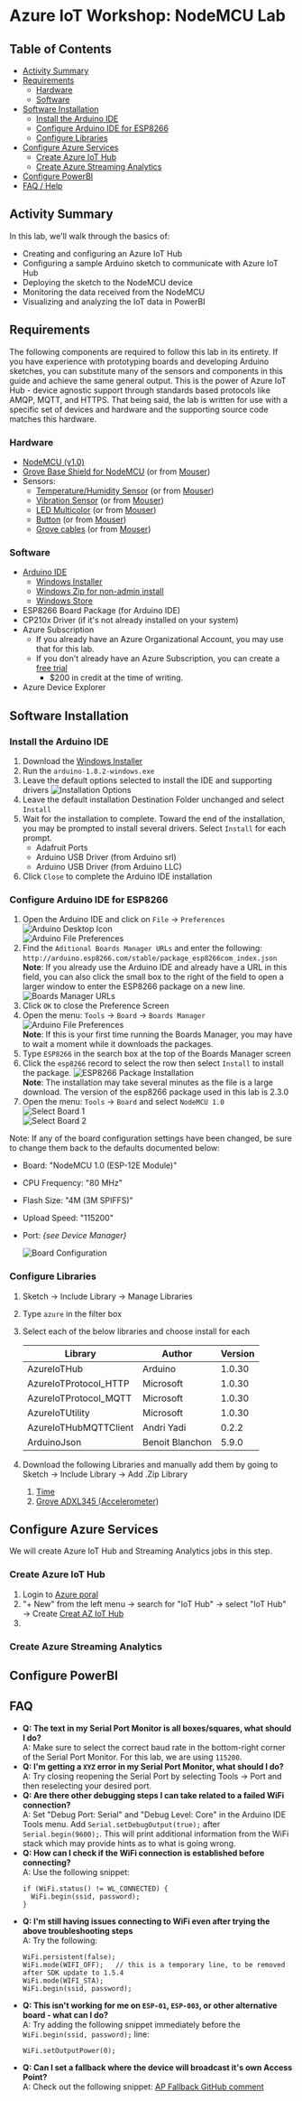 # Azure IoT Workshop: NodeMCU Lab

## Table of Contents
* [Activity Summary](#activity-summary)
* [Requirements](#requirements)
  * [Hardware](#hardware)
  * [Software](#software)
* [Software Installation](#software-installation)
  * [Install the Arduino IDE](#install-the-arduino-ide)
  * [Configure Arduino IDE for ESP8266](#configure-arduino-ide-for-esp8266)
  * [Configure Libraries](#configure-libraries)
* [Configure Azure Services](#configure-azure-services)
  * [Create Azure IoT Hub](#create-azure-iot-hub)
  * [Create Azure Streaming Analytics](#create-azure-streaming-analytics)
* [Configure PowerBI](#configure-powerbi)  
* [FAQ / Help](#faq)

## Activity Summary

In this lab, we'll walk through the basics of: 
* Creating and configuring an Azure IoT Hub
* Configuring a sample Arduino sketch to communicate with Azure IoT Hub
* Deploying the sketch to the NodeMCU device
* Monitoring the data received from the NodeMCU
* Visualizing and analyzing the IoT data in PowerBI

## Requirements
The following components are required to follow this lab in its entirety. If you have experience with prototyping boards and developing Arduino sketches, you can substitute many of the sensors and components in this guide and achieve the same general output. This is the power of Azure IoT Hub - device agnostic support through standards based protocols like AMQP, MQTT, and HTTPS. That being said, the lab is written for use with a specific set of devices and hardware and the supporting source code matches this hardware.

### Hardware

* [NodeMCU (v1.0)](http://amzn.to/2qTRR2F)
* [Grove Base Shield for NodeMCU](http://amzn.to/2qTtH7E) (or from [Mouser](http://www.mouser.com/ProductDetail/Seeed-Studio/105020008/))
* Sensors: 
  * [Temperature/Humidity Sensor](http://amzn.to/2psBJnC) (or from [Mouser](http://www.mouser.com/ProductDetail/Seeed-Studio/101020074/))
  * [Vibration Sensor](http://amzn.to/2qTDpqN) (or from [Mouser](http://www.mouser.com/ProductDetail/Seeed-Studio/101020054/))
  * [LED Multicolor](http://amzn.to/2qTHSdP) (or from [Mouser](http://www.mouser.com/ProductDetail/Seeed-Studio/104030014/))
  * [Button](http://amzn.to/2pZvedb) (or from [Mouser](http://www.mouser.com/ProductDetail/Seeed-Studio/101020003/))
  * [Grove cables](http://amzn.to/2pUQ2Es) (or from [Mouser](http://www.mouser.com/ProductDetail/Seeed-Studio/110990027))

### Software

* [Arduino IDE](https://www.arduino.cc/en/Main/Software)
  * [Windows Installer](https://downloads.arduino.cc/arduino-1.8.2-windows.exe)
  * [Windows Zip for non-admin install](https://downloads.arduino.cc/arduino-1.8.2-windows.zip)
  * [Windows Store](https://www.microsoft.com/en-us/store/p/arduino-ide/9nblggh4rsd8)
* ESP8266 Board Package (for Arduino IDE)
* CP210x Driver (if it's not already installed on your system)
* Azure Subscription
  * If you already have an Azure Organizational Account, you may use that for this lab.
  * If you don't already have an Azure Subscription, you can create a [free trial](https://azure.microsoft.com/en-us/free/)
    * $200 in credit at the time of writing. 
* Azure Device Explorer


## Software Installation

### Install the Arduino IDE
1. Download the [Windows Installer](https://downloads.arduino.cc/arduino-1.8.2-windows.exe)
1. Run the `arduino-1.8.2-windows.exe`  
1. Leave the default options selected to install the IDE and supporting drivers
![Installation Options](/images/software_install/arduino-windows_install_options.png)
1. Leave the default installation Destination Folder unchanged and select `Install`  <!--![Installation Folder](/images/software_install/arduino-windows_install_folder.png)-->
1. Wait for the installation to complete. Toward the end of the installation, you may be prompted to install several drivers. Select `Install` for each prompt.  
    * Adafruit Ports  
    * Arduino USB Driver (from Arduino srl)  
    * Arduino USB Driver (from Arduino LLC)  <!--![Arduino USB Driver LLC](/images/software_install/driver_arduino_llc.png)-->
1. Click `Close` to complete the Arduino IDE installation  
  <!--![First Driver](/images/software_install/arduino-windows_finish.png)-->

### Configure Arduino IDE for ESP8266
1. Open the Arduino IDE and click on `File` → `Preferences`  
![Arduino Desktop Icon](/images/software_configuration/Arduino_Desktop_Icon.png)  
![Arduino File Preferences](/images/software_configuration/Arduino_File_Preferences_Annotated.png)
1. Find the `Aditional Boards Manager URLs` and enter the following:
`http://arduino.esp8266.com/stable/package_esp8266com_index.json`  
**Note**: If you already use the Arduino IDE and already have a URL in this field, you can also click the small box to the right of the field to open a larger window to enter the ESP8266 package on a new line.
![Boards Manager URLs](/images/software_configuration/Arduino_Preference_BM.png)
1. Click `OK` to close the Preference Screen
1. Open the menu: `Tools` → `Board` → `Boards Manager`  
![Arduino File Preferences](/images/software_configuration/Arduino_Boards_Manager.png)  
**Note**: If this is your first time running the Boards Manager, you may have to wait a moment while it downloads the packages.
1. Type `ESP8266` in the search box at the top of the Boards Manager screen
1. Click the `esp8266` record to select the row then select `Install` to install the package.
![ESP8266 Package Installation](/images/software_configuration/Board_Manager_ESP8266.png)  
**Note**: The installation may take several minutes as the file is a large download. The version of the esp8266 package used in this lab is 2.3.0
1. Open the menu: `Tools` → `Board` and select `NodeMCU 1.0`  
![Select Board 1](/images/software_configuration/board_selection1.png)  
![Select Board 2](/images/software_configuration/board_selection2.png)  

Note: If any of the board configuration settings have been changed, be sure to change them back to the defaults documented below:
* Board: "NodeMCU 1.0 (ESP-12E Module)"
* CPU Frequency: "80 MHz"
* Flash Size: "4M (3M SPIFFS)"
* Upload Speed: "115200"
* Port: *{see Device Manager}*  

  ![Board Configuration](/images/board_configuration/board_configuration.png)


### Configure Libraries

1. Sketch → Include Library → Manage Libraries
1. Type `azure` in the filter box
1. Select each of the below libraries and choose install for each

   | Library                | Author         | Version |
   |------------------------|----------------|---------|
   | AzureIoTHub            | Arduino        | 1.0.30  |
   | AzureIoTProtocol_HTTP  | Microsoft      | 1.0.30  |
   | AzureIoTProtocol_MQTT  | Microsoft      | 1.0.30  |
   | AzureIoTUtility        | Microsoft      | 1.0.30  |
   | AzureIoTHubMQTTClient  | Andri Yadi     | 0.2.2   |
   | ArduinoJson            | Benoit Blanchon| 5.9.0   |
1. Download the following Libraries and manually add them by going to Sketch → Include Library → Add .Zip Library
    1. [Time](https://github.com/PaulStoffregen/Time)
    1. [Grove ADXL345 (Accelerometer)](https://github.com/Seeed-Studio/Accelerometer_ADXL345)

## Configure Azure Services
We will create Azure IoT Hub and Streaming Analytics jobs in this step. 
   ### Create Azure IoT Hub
   1. Login to [Azure poral](https://portal.azure.com) 
   1. "+ New" from the left menu → search for "IoT Hub" → select "IoT Hub" → Create
   [Creat AZ IoT Hub](/images/Azure_configuration/Create_IoTHub.png)
   1. 
      
   ### Create Azure Streaming Analytics
  
## Configure PowerBI


## FAQ
* **Q: The text in my Serial Port Monitor is all boxes/squares, what should I do?**  
  A: Make sure to select the correct baud rate in the bottom-right corner of the Serial Port Monitor. For this lab, we are using `115200`.  
* **Q: I'm getting a `XYZ` error in my Serial Port Monitor, what should I do?**  
  A: Try closing reopening the Serial Port by selecting Tools → Port and then reselecting your desired port.  
* **Q: Are there other debugging steps I can take related to a failed WiFi connection?**  
  A: Set "Debug Port: Serial" and "Debug Level: Core" in the Arduino IDE Tools menu. Add `Serial.setDebugOutput(true);` after `Serial.begin(9600);`. This will print additional information from the WiFi stack which may provide hints as to what is going wrong.  
* **Q: How can I check if the WiFi connection is established before connecting?**  
  A: Use the following snippet:
  ```
  if (WiFi.status() != WL_CONNECTED) {
    WiFi.begin(ssid, password);
  }
  ```  
* **Q: I'm still having issues connecting to WiFi even after trying the above troubleshooting steps**  
  A: Try the following:
  ```
  WiFi.persistent(false);
  WiFi.mode(WIFI_OFF);   // this is a temporary line, to be removed after SDK update to 1.5.4
  WiFi.mode(WIFI_STA);
  WiFi.begin(ssid, password);
  ```  
* **Q: This isn't working for me on `ESP-01`, `ESP-003`, or other alternative board - what can I do?**  
  A: Try adding the following snippet immediately before the `WiFi.begin(ssid, password);` line:
  ```
  WiFi.setOutputPower(0);
  ```  
* **Q: Can I set a fallback where the device will broadcast it's own Access Point?**  
  A: Check out the following snippet: [AP Fallback GitHub comment](https://github.com/esp8266/Arduino/issues/2186#issuecomment-260182998)